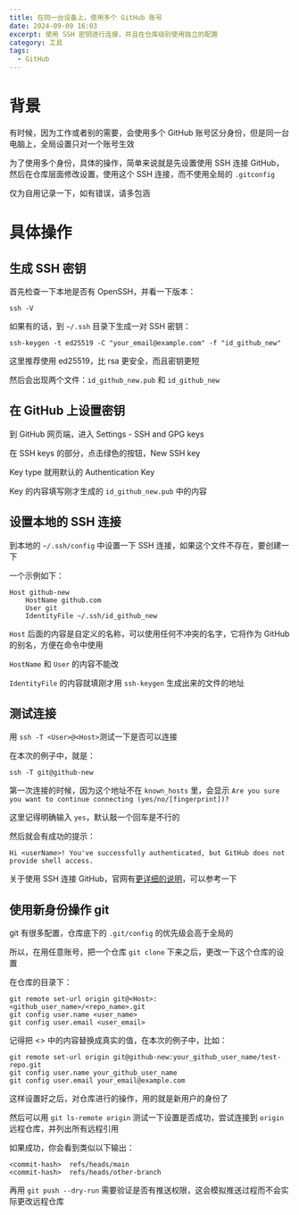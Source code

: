 ```yaml
---
title: 在同一台设备上，使用多个 GitHub 账号
date: 2024-09-09 16:03
excerpt: 使用 SSH 密钥进行连接，并且在仓库级别使用独立的配置
category: 工具
tags: 
  - GitHub
---
```

# 背景
有时候，因为工作或者别的需要，会使用多个 GitHub 账号区分身份，但是同一台电脑上，全局设置只对一个账号生效

为了使用多个身份，具体的操作，简单来说就是先设置使用 SSH 连接 GitHub，然后在仓库层面修改设置，使用这个 SSH 连接，而不使用全局的 `.gitconfig`

仅为自用记录一下，如有错误，请多包涵

# 具体操作
## 生成 SSH 密钥
首先检查一下本地是否有 OpenSSH，并看一下版本：
```shell
ssh -V
```

如果有的话，到 `~/.ssh` 目录下生成一对 SSH 密钥：
```shell
ssh-keygen -t ed25519 -C "your_email@example.com" -f "id_github_new"
```
这里推荐使用 ed25519，比 rsa 更安全，而且密钥更短

然后会出现两个文件：`id_github_new.pub` 和 `id_github_new`

## 在 GitHub 上设置密钥
到 GitHub 网页端，进入 Settings - SSH and GPG keys

在 SSH keys 的部分，点击绿色的按钮，New SSH key

Key type 就用默认的 Authentication Key

Key 的内容填写刚才生成的 `id_github_new.pub` 中的内容

## 设置本地的 SSH 连接
到本地的 `~/.ssh/config` 中设置一下 SSH 连接，如果这个文件不存在，要创建一下

一个示例如下：

```
Host github-new
    HostName github.com
    User git
    IdentityFile ~/.ssh/id_github_new
```

`Host` 后面的内容是自定义的名称，可以使用任何不冲突的名字，它将作为 GitHub 的别名，方便在命令中使用

`HostName` 和 `User` 的内容不能改

`IdentityFile` 的内容就填刚才用 `ssh-keygen` 生成出来的文件的地址

## 测试连接
用 `ssh -T <User>@<Host>`测试一下是否可以连接

在本次的例子中，就是：

```shell
ssh -T git@github-new
```

第一次连接的时候，因为这个地址不在 `known_hosts` 里，会显示 `Are you sure you want to continue connecting (yes/no/[fingerprint])?`

这里记得明确输入 `yes`，默认敲一个回车是不行的

然后就会有成功的提示：

```
Hi <userName>! You've successfully authenticated, but GitHub does not provide shell access.
```

关于使用 SSH 连接 GitHub，官网有[更详细的说明](https://docs.github.com/zh/authentication/connecting-to-github-with-ssh)，可以参考一下

## 使用新身份操作 git
git 有很多配置，仓库底下的 `.git/config` 的优先级会高于全局的

所以，在用任意账号，把一个仓库 `git clone` 下来之后，更改一下这个仓库的设置

在仓库的目录下：
```shell
git remote set-url origin git@<Host>:<github_user_name>/<repo_name>.git
git config user.name <user_name>
git config user.email <user_email>
```

记得把 <> 中的内容替换成真实的值，在本次的例子中，比如：
```shell
git remote set-url origin git@github-new:your_github_user_name/test-repo.git
git config user.name your_github_user_name
git config user.email your_email@example.com
```

这样设置好之后，对仓库进行的操作，用的就是新用户的身份了

然后可以用 `git ls-remote origin` 测试一下设置是否成功，尝试连接到 `origin` 远程仓库，并列出所有远程引用

如果成功，你会看到类似以下输出：
```shell
<commit-hash>  refs/heads/main
<commit-hash>  refs/heads/other-branch
```

再用 `git push --dry-run` 需要验证是否有推送权限，这会模拟推送过程而不会实际更改远程仓库